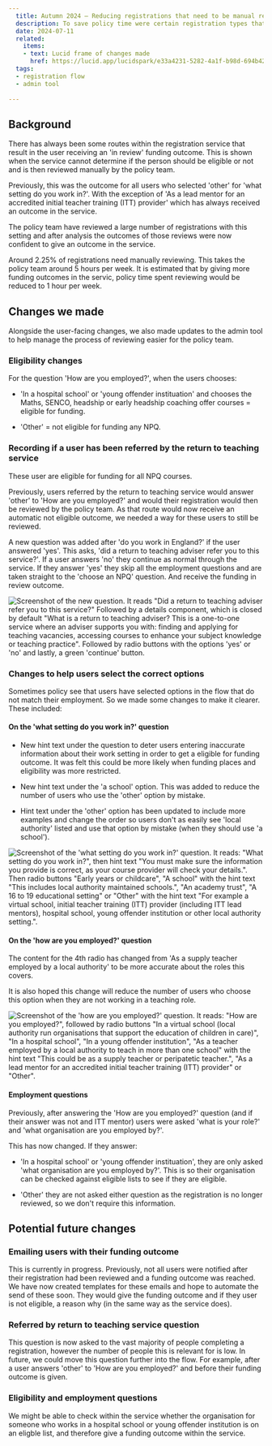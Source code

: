 ```yaml
---
  title: Autumn 2024 – Reducing registrations that need to be manual reviewed   
  description: To save policy time were certain registration types that could now receive their funding outcome within the service. 
  date: 2024-07-11
  related:
    items:
    - text: Lucid frame of changes made
      href: https://lucid.app/lucidspark/e33a4231-5282-4a1f-b98d-694b4295d6cc/edit?view_items=z~2kQ7904z5N&invitationId=inv_31cc941f-c63c-4ac5-95fc-2775e26969fc 
  tags:
  - registration flow
  - admin tool  
     
---
```


## Background

There has always been some routes within the registration service that result in the user receiving an 'in review' funding outcome. This is shown when the service cannot determine if the person should be eligible or not and is then reviewed manually by the policy team. 

Previously, this was the outcome for all users who selected 'other' for 'what setting do you work in?'. With the exception of 'As a lead mentor for an accredited initial teacher training (ITT) provider' which has always received an outcome in the service. 

The policy team have reviewed a large number of registrations with this setting and after analysis the outcomes of those reviews were now confident to give an outcome in the service. 

Around 2.25% of registrations need manually reviewing. This takes the policy team around 5 hours per week. It is estimated that by giving more funding outcomes in the servic, policy time spent reviewing would be reduced to 1 hour per week. 

## Changes we made 

Alongside the user-facing changes, we also made updates to the admin tool to help manage the process of reviewing easier for the policy team. 

### Eligibility changes 

For the question 'How are you employed?', when the users chooses: 

- 'In a hospital school' or 'young offender instituation' and chooses the Maths, SENCO, headship or early headship coaching offer courses = eligible for funding. 

- 'Other' = not eligible for funding any NPQ. 

### Recording if a user has been referred by the return to teaching service

These user are eligible for funding for all NPQ courses. 

Previously, users referred by the return to teaching service would answer 'other' to 'How are you employed?' and would their registration would then be reviewed by the policy team. As that route would now receive an automatic not eligible outcome, we needed a way for these users to still be reviewed. 

A new question was added after 'do you work in England?' if the user answered 'yes'. This asks, 'did a return to teaching adviser refer you to this service?'. If a user answers 'no' they continue as normal through the service. If they answer 'yes' they skip all the employment questions and are taken straight to the 'choose an NPQ' question. And receive the funding in review outcome. 

![Screenshot of the new question. It reads "Did a return to teaching adviser refer you to this service?" Followed by a details component, which is closed by default "What is a return to teaching adviser? This is a one-to-one service where an adviser supports you with: finding and applying for teaching vacancies, accessing courses to enhance your subject knowledge or teaching practice". Followed by radio buttons with the options 'yes' or 'no' and lastly, a green 'continue' button.](/register-for-an-npq/2024-07-11-reviewed-registrations/referred-by-rtta.png)

### Changes to help users select the correct options 

Sometimes policy see that users have selected options in the flow that do not match their employment. So we made some changes to make it clearer. These included: 

#### On the 'what setting do you work in?' question

- New hint text under the question to deter users entering inaccurate information about their work setting in order to get a eligible for funding outcome. It was felt this could be more likely when funding places and eligibility was more restricted. 

- New hint text under the 'a school' option. This was added to reduce the number of users who use the 'other' option by mistake. 

- Hint text under the 'other' option has been updated to include more examples and change the order so users don't as easily see 'local authority' listed and use that option by mistake (when they should use 'a school'). 

![Screenshot of the 'what setting do you work in?' question. It reads: "What setting do you work in?", then hint text "You must make sure the information you provide is correct, as your course provider will check your details.". Then radio buttons "Early years or childcare", "A school" with the hint text "This includes local authority maintained schools.", "An academy trust", "A 16 to 19 educational setting" or "Other" with the hint text "For example a virtual school, initial teacher training (ITT) provider (including ITT lead mentors), hospital school, young offender institution or other local authority setting.".](/register-for-an-npq/2024-07-11-reviewed-registrations/setting-question.png)

#### On the 'how are you employed?' question

The content for the 4th radio has changed from 'As a supply teacher employed by a local authority' to be more accurate about the roles this covers. 

It is also hoped this change will reduce the number of users who choose this option when they are not working in a teaching role.  

![Screenshot of the 'how are you employed?' question. It reads: "How are you employed?", followed by radio buttons "In a virtual school (local authority run organisations that support the education of children in care)", "In a hospital school", "In a young offender institution", "As a teacher employed by a local authority to teach in more than one school" with the hint text "This could be as a supply teacher or peripatetic teacher.", "As a lead mentor for an accredited initial teacher training (ITT) provider" or "Other".](/register-for-an-npq/2024-07-11-reviewed-registrations/how-employed-question.png)

#### Employment questions 

Previously, after answering the 'How are you employed?' question (and if their answer was not and ITT mentor) users were asked 'what is your role?' and 'what organisation are you employed by?'.

This has now changed. If they answer: 

- 'In a hospital school' or 'young offender instituation', they are only asked 'what organisation are you employed by?'. This is so their organisation can be checked against eligible lists to see if they are eligible. 

- 'Other' they are not asked either question as the registration is no longer reviewed, so we don't require this information. 

## Potential future changes

### Emailing users with their funding outcome
This is currently in progress. Previously, not all users were notified after their registration had been reviewed and a funding outcome was reached. We have now created templates for these emails and hope to automate the send of these soon. They would give the funding outcome and if they user is not eligible, a reason why (in the same way as the service does). 

### Referred by return to teaching service question
This question is now asked to the vast majority of people completing a registration, however the number of people this is relevant for is low. In future, we could move this question further into the flow. For example, after a user answers 'other' to 'How are you employed?' and before their funding outcome is given. 

### Eligibility and employment questions

We might be able to check within the service whether the organisation for someone who works in a hospital school or young offender institution is on an eligble list, and therefore give a funding outcome within the service.  
